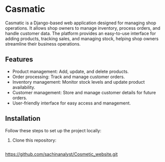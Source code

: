 # Casmatic

Casmatic is a Django-based web application designed for managing shop operations. It allows shop owners to manage inventory, process orders, and handle customer data. The platform provides an easy-to-use interface for adding products, tracking sales, and managing stock, helping shop owners streamline their business operations.

## Features

- Product management: Add, update, and delete products.
- Order processing: Track and manage customer orders.
- Inventory management: Monitor stock levels and update product availability.
- Customer management: Store and manage customer details for future orders.
- User-friendly interface for easy access and management.

## Installation

Follow these steps to set up the project locally:

1. Clone this repository:
   ```bash
  https://github.com/sachinanalyst/Cosmetic_website.git
